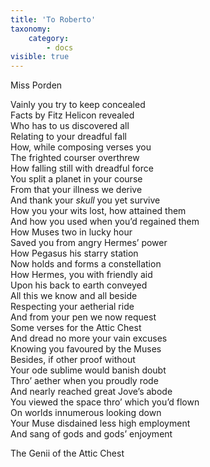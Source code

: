 ```yaml
---
title: 'To Roberto'
taxonomy:
    category:
        - docs
visible: true
---
```


<div class="author">Miss Porden</div>

Vainly you try to keep concealed  
Facts by Fitz Helicon revealed  
Who has to us discovered all  
Relating to your dreadful fall  
How, while composing verses you  
The frighted courser overthrew  
How falling still with dreadful force  
You split a planet in your course  
From that your illness we derive  
And thank your *skull* you yet survive  
How you your wits lost, how attained them  
And how you used when you’d regained them  
How Muses two in lucky hour  
Saved you from angry Hermes’ power  
How Pegasus his starry station  
Now holds and forms a constellation  
How Hermes, you with friendly aid  
Upon his back to earth conveyed  
All this we know and all beside  
Respecting your aetherial ride  
And from your pen we now request  
Some verses for the Attic Chest  
And dread no more your vain excuses  
Knowing you favoured by the Muses  
Besides, if other proof without  
Your ode sublime would banish doubt  
Thro’ aether when you proudly rode  
And nearly reached great Jove’s abode  
You viewed the space thro’ which you’d flown  
On worlds innumerous looking down  
Your Muse disdained less high employment  
And sang of gods and gods’ enjoyment  
  
The Genii of the Attic Chest